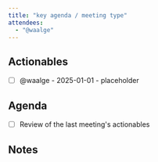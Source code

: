 ```yaml
---
title: "key agenda / meeting type"
attendees:
  - "@waalge"
---
```


## Actionables

<!-- || - [ ] {{OWNER}} - {{DEADLINE}} - {{DESCRIPTION}} -->

- [ ] @waalge - 2025-01-01 - placeholder

## Agenda

<!-- || - [ ] ({{PROPOSER}} -)? {{DESCRIPTION}} -->

- [ ] Review of the last meeting's actionables

## Notes
